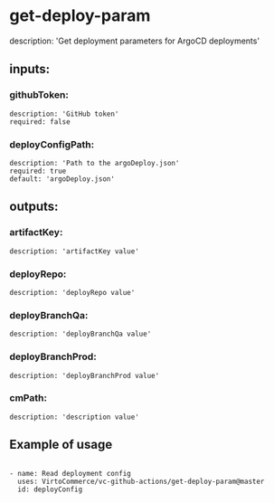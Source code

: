 # get-deploy-param

description: 'Get deployment parameters for ArgoCD deployments'

## inputs:

### githubToken:

    description: 'GitHub token'
    required: false

### deployConfigPath:

    description: 'Path to the argoDeploy.json'
    required: true
    default: 'argoDeploy.json'

## outputs:

### artifactKey:

    description: 'artifactKey value'

### deployRepo: 

    description: 'deployRepo value'

### deployBranchQa:

    description: 'deployBranchQa value'

### deployBranchProd:

    description: 'deployBranchProd value'

### cmPath:

    description: 'description value'

## Example of usage

```

- name: Read deployment config
  uses: VirtoCommerce/vc-github-actions/get-deploy-param@master
  id: deployConfig

```
